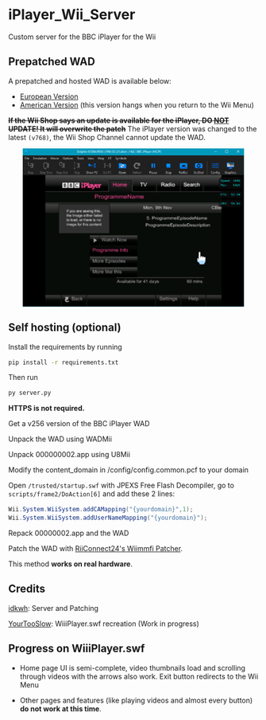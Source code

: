 # iPlayer_Wii_Server

Custom server for the BBC iPlayer for the Wii

## Prepatched WAD

A prepatched and hosted WAD is available below:
- [European Version](https://stuff.idkwh.ct8.pl/other/BBC%20iPlayer%20Revival%20(Europe).wad)
- [American Version](https://stuff.idkwh.ct8.pl/other/BBC%20iPlayer%20Revival%20(USA).wad) (this version hangs when you return to the Wii Menu)

**~~If the Wii Shop says an update is available for the iPlayer, DO <u>NOT</u> UPDATE! It will overwrite the patch~~** The iPlayer version was changed to the latest `(v768)`, the Wii Shop Channel cannot update the WAD.

<div align="center">
    <img src="readmeimages/preview_1.png" align="center" width="446" height="318" />
</div>

## Self hosting (optional)

Install the requirements by running

```cmd
pip install -r requirements.txt
```

Then run

```cmd
py server.py
```

**HTTPS is not required.**

Get a v256 version of the BBC iPlayer WAD

Unpack the WAD using WADMii

Unpack 000000002.app using U8Mii

Modify the content_domain in /config/config.common.pcf to your domain

Open `/trusted/startup.swf` with JPEXS Free Flash Decompiler, go to `scripts/frame2/DoAction[6]` and add these 2 lines:

```as
Wii.System.WiiSystem.addCAMapping("{yourdomain}",1);
Wii.System.WiiSystem.addUserNameMapping("{yourdomain}");
```

Repack 00000002.app and the WAD

Patch the WAD with [RiiConnect24's Wiimmfi Patcher](https://github.com/RiiConnect24/WiiWare-Patcher/).

This method **works on real hardware**.

## Credits

[idkwh](https://github.com/idkwhere1sthisname): Server and Patching

[YourTooSlow](https://github.com/your2slow): WiiiPlayer.swf recreation (Work in progress)

## Progress on WiiiPlayer.swf

- Home page UI is semi-complete, video thumbnails load and scrolling through videos with the arrows also work. Exit button redirects to the Wii Menu

- Other pages and features (like playing videos and almost every button) **do not work at this time**.
